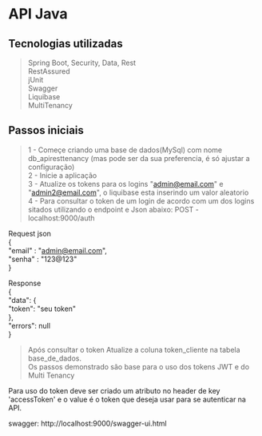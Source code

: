 # API Java

## Tecnologias utilizadas
> Spring Boot, Security, Data, Rest<br>
> RestAssured <br>
> jUnit<br>
> Swagger<br>
> Liquibase<br>
> MultiTenancy<br>

## Passos iniciais 
> 1 - Começe criando uma base de dados(MySql) com nome db_apiresttenancy (mas pode ser da sua preferencia, é só ajustar a configuração) <br>
> 2 - Inicie a aplicação<br>
> 3 - Atualize os tokens para os logins "admin@email.com" e "admin2@email.com", o liquibase esta inserindo um valor aleatorio <br>
> 4 - Para consultar o token de um login de acordo com um dos logins sitados utilizando o endpoint e Json abaixo:
POST - localhost:9000/auth

Request json<br>
{<br>
	"email" : "admin@email.com",<br>
	"senha" : "123@123"<br>
}<br>

Response<br>
{<br>
    "data": {<br>
        "token": "seu token"<br>
    },<br>
    "errors": null<br>
}<br>

> Após consultar o token Atualize a coluna token_cliente na tabela base_de_dados.<br>
> Os passos demonstrado são base para o uso dos tokens JWT e do Multi Tenancy

Para uso do token deve ser criado um atributo no header de key 'accessToken' e o value é o token que deseja usar para se autenticar na API.


swagger: http://localhost:9000/swagger-ui.html

